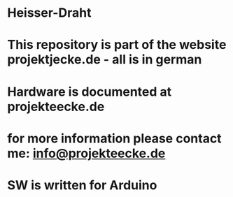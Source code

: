 # Heisser-Draht
# This repository is part of the website projektjecke.de - all is in german
# Hardware is documented at projekteecke.de
# for more information please contact me: info@projekteecke.de
# SW is written for Arduino
